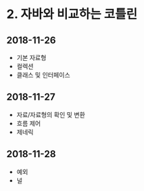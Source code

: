 # 2. 자바와 비교하는 코틀린

## 2018-11-26 
- 기본 자료형
- 컬렉션
- 클래스 및 인터페이스

## 2018-11-27
- 자료/자료형의 확인 및 변환
- 흐름 제어
- 제네릭

## 2018-11-28
- 예외
- 널 
